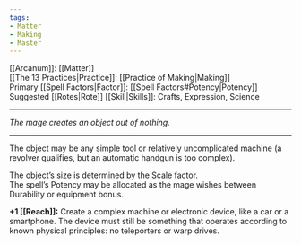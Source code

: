 ```yaml
---
tags:
- Matter
- Making
- Master
---
```


[[Arcanum]]: [[Matter]]\
[[The 13 Practices|Practice]]: [[Practice of Making|Making]]\
Primary [[Spell Factors|Factor]]: [[Spell Factors#Potency|Potency]]\
Suggested [[Rotes|Rote]] [[Skill|Skills]]: Crafts, Expression, Science

---

_The mage creates an object out of nothing._

---

The object may be any simple tool or relatively uncomplicated machine (a revolver qualifies, but an automatic handgun is too complex).

The object’s size is determined by the Scale factor.\
The spell’s Potency may be allocated as the mage wishes between Durability or equipment bonus.

**+1 [[Reach]]:** Create a complex machine or electronic device, like a car or a smartphone. The device must still be something that operates according to known physical principles: no teleporters or warp drives.